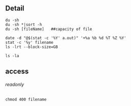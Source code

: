 ## Detail
```
du -sh
du -sh *|sort -h
du -sh [fileName]   ##capacity of file

date -d "@$(stat -c '%Y' a.out)" '+%a %b %d %T %Z %Y'
stat -c '%y' filename
ls -lrt --block-size=GB 

ls -la
```

## access
###### readonly
```
chmod 400 filename
```
